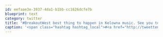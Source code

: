 ```yaml
---
id: eefaae3e-3937-4da1-b1bb-cc1626dcfe7b
blueprint: text
category: twitter
title: "#BreakoutWest best thing to happen in Kelowna music. See you tonight and more importantly: Bust a move, don't just stand there."
caption: '<span class="hashtag hashtag_local">#<a href="http://tweettemp.darylchymko.ca/?tag=breakoutwest">BreakoutWest</a> best thing to happen in Kelowna music. See you tonight and more importantly: Bust a move, don''t just stand there.'
---
```

